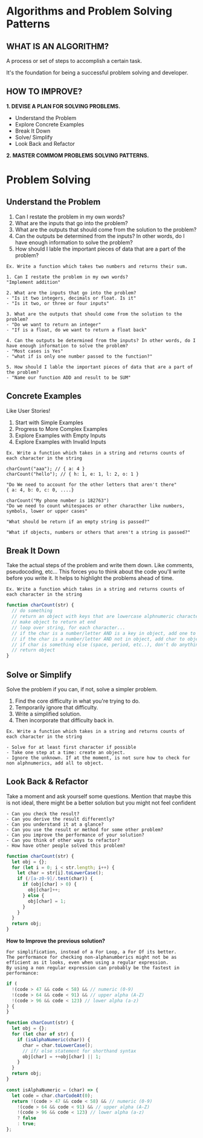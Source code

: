 # Algorithms and Problem Solving Patterns

## **WHAT IS AN ALGORITHM?**

A process or set of steps to accomplish a certain task.

It's the foundation for being a successful problem solving and developer.

## **HOW TO IMPROVE?**

**1. DEVISE A PLAN FOR SOLVING PROBLEMS.**

- Understand the Problem
- Explore Concrete Examples
- Break It Down
- Solve/ Simplify
- Look Back and Refactor

**2. MASTER COMMOM PROBLEMS SOLVING PATTERNS.**

# Problem Solving

## **Understand the Problem**

1. Can I restate the problem in my own words?
2. What are the inputs that go into the problem?
3. What are the outputs that should come from the solution to the problem?
4. Can the outputs be determined from the inputs? In other words, do I have enough information to solve the problem?
5. How should I lable the important pieces of data that are a part of the problem?

`Ex. Write a function which takes two numbers and returns their sum.`

```
1. Can I restate the problem in my own words?
"Implement addition"

2. What are the inputs that go into the problem?
- "Is it two integers, decimals or float. Is it"
- "Is it two, or three or four inputs"

3. What are the outputs that should come from the solution to the problem?
- "Do we want to return an integer"
- "If is a float, do we want to return a float back"

4. Can the outputs be determined from the inputs? In other words, do I have enough information to solve the problem?
- "Most cases is Yes"
- "what if is only one number passed to the function?"

5. How should I lable the important pieces of data that are a part of the problem?
- "Name our function ADD and result to be SUM"

```

## **Concrete Examples**

Like User Stories!

1. Start with Simple Examples
2. Progress to More Complex Examples
3. Explore Examples with Empty Inputs
4. Explore Examples with Invalid Inputs

`Ex. Write a function which takes in a string and returns counts of each character in the string`

```
charCount("aaa"); // { a: 4 }
charCount("hello"); // { h: 1, e: 1, l: 2, o: 1 }

"Do We need to account for the other letters that aren't there"
{ a: 4, b: 0, c: 0, ....}

charCount("My phone number is 182763")
"Do we need to count whitespaces or other characther like numbers, symbols, lower or upper cases"

"What should be return if an empty string is passed?"

"What if objects, numbers or others that aren't a string is passed?"
```

## **Break It Down**

Take the actual steps of the problem and write them down.
Like comments, pseudocoding, etc...
This forces you to think about the code you'll write before you write it.
It helps to highlight the problems ahead of time.

`Ex. Write a function which takes in a string and returns counts of each character in the string`

```js
function charCount(str) {
  // do something
  // return an object with keys that are lowercase alphnumeric characters in the string;
  // make object to return at end
  // loop over string, for each character...
  // if the char is a number/letter AND is a key in object, add one to count
  // if the char is a number/letter AND not in object, add char to object and set value to 1.
  // if char is something else (space, period, etc..), don't do anything
  // return object
}
```

## **Solve or Simplify**

Solve the problem if you can, if not, solve a simpler problem.

1. Find the core difficulty in what you're trying to do.
2. Temporarily ignore that difficulty.
3. Write a simplified solution.
4. Then incorporate that difficulty back in.

`Ex. Write a function which takes in a string and returns counts of each character in the string`

```
- Solve for at least first character if possible
- Take one step at a time: create an object.
- Ignore the unknown. If at the moment, is not sure how to check for non alphnumerics, add all to object.
```

## **Look Back & Refactor**

Take a moment and ask yourself some questions. Mention that maybe this is not ideal, there might be a better solution but you might not feel confident

```
- Can you check the result?
- Can you derive the result differently?
- Can you understand it at a glance?
- Can you use the result or method for some other problem?
- Can you improve the performance of your solution?
- Can you think of other ways to refactor?
- How have other people solved this problem?
```

```js
function charCount(str) {
  let obj = {};
  for (let i = 0; i < str.length; i++) {
    let char = str[i].toLowerCase();
    if (/[a-z0-9]/.test(char)) {
      if (obj[char] > 0) {
        obj[char]++;
      } else {
        obj[char] = 1;
      }
    }
  }
  return obj;
}
```

**How to Improve the previous solution?**

```
For simplification, instead of a For Loop, a For Of its better.
The performance for checking non-alphanumberics might not be as efficient as it looks, even when using a regular expression.
By using a non regular expression can probably be the fastest in performance:

```

```js
if (
  !(code > 47 && code < 58) && // numeric (0-9)
  !(code > 64 && code < 91) && // upper alpha (A-Z)
  !(code > 96 && code < 123) // lower alpha (a-z)
) {
}
```

```js
function charCount(str) {
  let obj = {};
  for (let char of str) {
    if (isAlphaNumeric(char)) {
      char = char.toLowerCase();
      // if/ else statement for shorthand syntax
      obj[char] = ++obj[char] || 1;
    }
  }
  return obj;
}

const isAlphaNumeric = (char) => {
  let code = char.charCodeAt(0);
  return !(code > 47 && code < 58) && // numeric (0-9)
    !(code > 64 && code < 91) && // upper alpha (A-Z)
    !(code > 96 && code < 123) // lower alpha (a-z)
    ? false
    : true;
};
```
